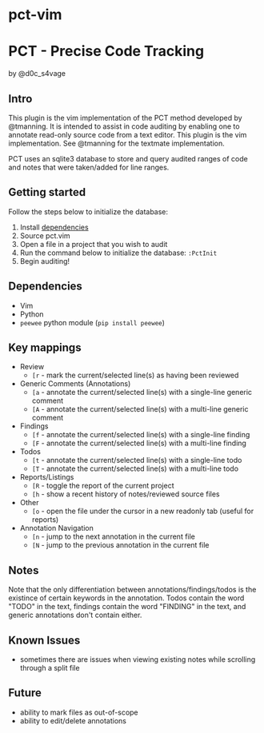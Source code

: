pct-vim
=======

# PCT - Precise Code Tracking
by @d0c_s4vage

## Intro

This plugin is the vim implementation of the PCT method developed
by @tmanning. It is intended to assist in code auditing by enabling one to
annotate read-only source code from a text editor. This plugin
is the vim implementation. See @tmanning for the textmate implementation.

PCT uses an sqlite3 database to store and query audited ranges of code
and notes that were taken/added for line ranges.

## Getting started

Follow the steps below to initialize the database:

1. Install [dependencies](#dependencies)
2. Source pct.vim
3. Open a file in a project that you wish to audit
4. Run the command below to initialize the database:
		`:PctInit`
5. Begin auditing!

## Dependencies

* Vim
* Python
* `peewee` python module (`pip install peewee`)

## Key mappings

* Review
	* `[r`   -   mark the current/selected line(s) as having been reviewed
* Generic Comments (Annotations)
	* `[a`   -   annotate the current/selected line(s) with a single-line generic comment
	* `[A`   -   annotate the current/selected line(s) with a multi-line generic comment
* Findings
	* `[f`   -   annotate the current/selected line(s) with a single-line finding
	* `[F`   -   annotate the current/selected line(s) with a multi-line finding
* Todos
	* `[t`   -   annotate the current/selected line(s) with a single-line todo
	* `[T`   -   annotate the current/selected line(s) with a multi-line todo
* Reports/Listings
	* `[R`   -   toggle the report of the current project
	* `[h`   -   show a recent history of notes/reviewed source files
* Other
	* `[o`   -   open the file under the cursor in a new readonly tab (useful for reports)
* Annotation Navigation
	* `[n`   -   jump to the next annotation in the current file
	* `[N`   -   jump to the previous annotation in the current file

## Notes

Note that the only differentiation between annotations/findings/todos is the
existince of certain keywords in the annotation. Todos contain the word
"TODO" in the text, findings contain the word "FINDING" in the text, and
generic annotations don't contain either.

## Known Issues
* sometimes there are issues when viewing existing notes while scrolling through a split file

## Future

* ability to mark files as out-of-scope
* ability to edit/delete annotations
